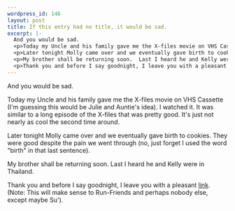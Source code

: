 ```yaml
--- 
wordpress_id: 146
layout: post
title: If this entry had no title, it would be sad.
excerpt: |-
  And you would be sad.
  <p>Today my Uncle and his family gave me the X-files movie on VHS Cassette (I'm guessing this would be Julie and Auntie's idea).  I watched it.  It was similar to a long episode of the X-files that was pretty good.  It's just not nearly as cool the second time around.
  <p>Later tonight Molly came over and we eventually gave birth to cookies.  They were good despite the pain we went through (no, just forget I used the word "birth" in that last sentence).
  <p>My brother shall be returning soon.  Last I heard he and Kelly were in Thailand.
  <p>Thank you and before I say goodnight, I leave you with a pleasant <a href="http://www.azstarnet.com/~rhi/wedding.html">link</a>.  (Note: This will make sense to Run-Friends and perhaps nobody else, except maybe Su').
---
```

And you would be sad.
<p>Today my Uncle and his family gave me the X-files movie on VHS Cassette (I'm guessing this would be Julie and Auntie's idea).  I watched it.  It was similar to a long episode of the X-files that was pretty good.  It's just not nearly as cool the second time around.
<p>Later tonight Molly came over and we eventually gave birth to cookies.  They were good despite the pain we went through (no, just forget I used the word "birth" in that last sentence).
<p>My brother shall be returning soon.  Last I heard he and Kelly were in Thailand.
<p>Thank you and before I say goodnight, I leave you with a pleasant <a href="http://www.azstarnet.com/~rhi/wedding.html">link</a>.  (Note: This will make sense to Run-Friends and perhaps nobody else, except maybe Su').
